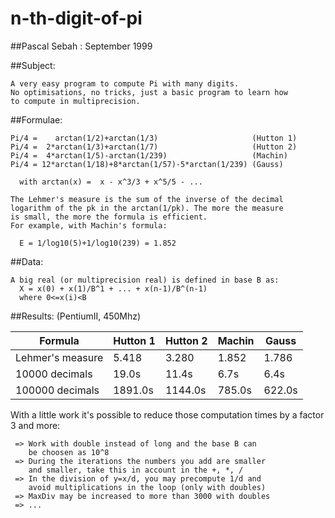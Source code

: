 # n-th-digit-of-pi

 ##Pascal Sebah : September 1999

 ##Subject:

    A very easy program to compute Pi with many digits.
    No optimisations, no tricks, just a basic program to learn how
    to compute in multiprecision.

 ##Formulae:

    Pi/4 =    arctan(1/2)+arctan(1/3)                     (Hutton 1)
    Pi/4 =  2*arctan(1/3)+arctan(1/7)                     (Hutton 2)
    Pi/4 =  4*arctan(1/5)-arctan(1/239)                   (Machin)
    Pi/4 = 12*arctan(1/18)+8*arctan(1/57)-5*arctan(1/239) (Gauss)

      with arctan(x) =  x - x^3/3 + x^5/5 - ...

    The Lehmer's measure is the sum of the inverse of the decimal
    logarithm of the pk in the arctan(1/pk). The more the measure
    is small, the more the formula is efficient.
    For example, with Machin's formula:

      E = 1/log10(5)+1/log10(239) = 1.852

 ##Data:

    A big real (or multiprecision real) is defined in base B as:
      X = x(0) + x(1)/B^1 + ... + x(n-1)/B^(n-1)
      where 0<=x(i)<B

 ##Results: (PentiumII, 450Mhz)

  |Formula          |Hutton 1 |Hutton 2 |Machin |Gauss  |
  |-----------------|---------|---------|-------|-------|
  |Lehmer's measure |5.418    |3.280    |1.852  |1.786  |
  |10000  decimals  |19.0s    |11.4s    |6.7s   |6.4s   |
  |100000 decimals  |1891.0s  |1144.0s  |785.0s |622.0s |

 With a little work it's possible to reduce those computation
 times by a factor 3 and more:

     => Work with double instead of long and the base B can
        be choosen as 10^8
     => During the iterations the numbers you add are smaller
        and smaller, take this in account in the +, *, /
     => In the division of y=x/d, you may precompute 1/d and
        avoid multiplications in the loop (only with doubles)
     => MaxDiv may be increased to more than 3000 with doubles
     => ...
